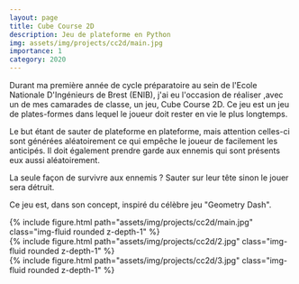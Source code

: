```yaml
---
layout: page
title: Cube Course 2D
description: Jeu de plateforme en Python
img: assets/img/projects/cc2d/main.jpg
importance: 1
category: 2020
---
```


Durant ma première année de cycle préparatoire au sein de l'Ecole Nationale D'Ingénieurs de Brest (ENIB), j'ai eu l'occasion de réaliser ,avec un de mes camarades de classe, un jeu, Cube Course 2D. Ce jeu est un jeu de plates-formes dans lequel le joueur doit rester en vie le plus longtemps.

Le but étant de sauter de plateforme en plateforme, mais attention celles-ci sont générées aléatoirement ce qui empêche le joueur de facilement les anticipés. Il doit également prendre garde aux ennemis qui sont présents eux aussi aléatoirement.

La seule façon de survivre aux ennemis ?
Sauter sur leur tête sinon le jouer sera détruit.

Ce jeu est, dans son concept, inspiré du célèbre jeu "Geometry Dash".

<div class="row">
    <div class="col-sm mt-3 mt-md-0">
        {% include figure.html path="assets/img/projects/cc2d/main.jpg" class="img-fluid rounded z-depth-1" %}
    </div>
    <div class="col-sm mt-3 mt-md-0">
        {% include figure.html path="assets/img/projects/cc2d/2.jpg" class="img-fluid rounded z-depth-1" %}
    </div>
    <div class="col-sm mt-3 mt-md-0">
        {% include figure.html path="assets/img/projects/cc2d/3.jpg" class="img-fluid rounded z-depth-1" %}
    </div>
</div>
